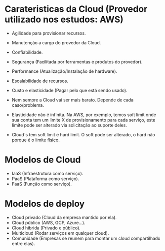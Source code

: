 # Carateristicas da Cloud (Provedor utilizado nos estudos: AWS)
- Agilidade para provisionar recursos.
- Manutenção a cargo do provedor da Cloud.
- Confiabilidade.
- Segurança (Facilitada por ferramentas e produtos do provedor).
- Performance (Atualização/Instalação de hardware).
- Escalabilidade de recursos.
- Custo e elasticidade (Pagar pelo que está sendo usado). 

- Nem sempre a Cloud vai ser mais barato. Depende de cada caso/problema. 
- Elasticidade não é infinita. Na AWS, por exemplo, temos soft limit onde sua conta tem um limite X de provisionamento para cada serviço, este limite pode ser alterado via solicitação ao suporte deles.
- Cloud`s tem soft limit e hard limit. O soft pode ser alterado, o hard não porque é o limite físico. 

# Modelos de Cloud 
- IaaS (Infraestrutura como serviço).
- PaaS (Plataforma como serviço).
- FaaS (Função como serviço).

# Modelos de deploy
- Cloud privado (Cloud da empresa mantido por ela).
- Cloud público (AWS, GCP, Azure...).
- Cloud hibrida (Privado e público). 
- Multicloud (Rodar serviços em qualquer cloud). 
- Comunidade (Empresas se reunem para montar um cloud compartilhado entre elas). 
 
 
